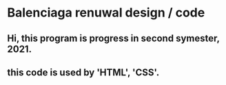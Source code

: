 # Balenciaga renuwal design / code

## Hi, this program is progress in second symester, 2021.

## this code is used by 'HTML', 'CSS'.
